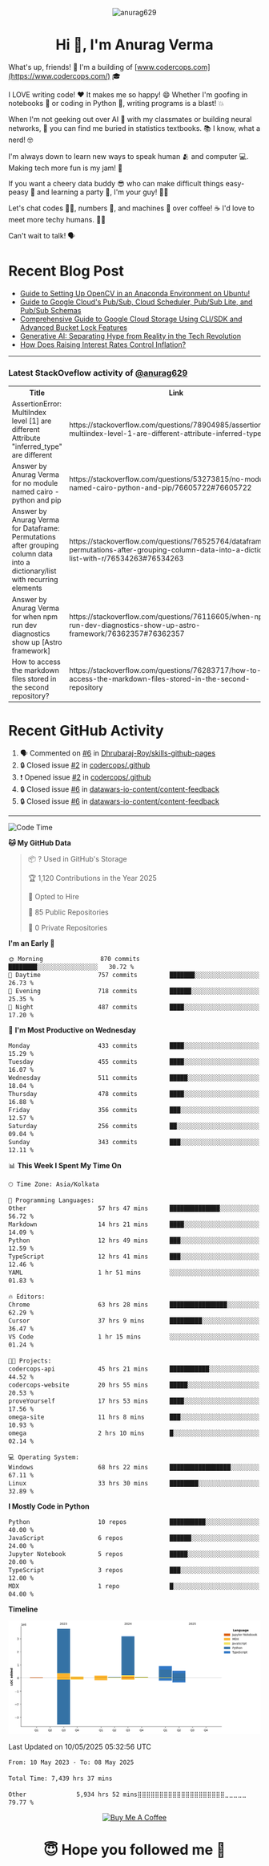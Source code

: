 

<p align="center"> <img src="https://komarev.com/ghpvc/?username=anurag629&label=Profile%20views&color=0e75b6&style=flat" alt="anurag629" /> </p>

<h1 align="center">Hi 👋, I'm Anurag Verma</h1>

What's up, friends! 👋 I'm a building of [www.codercops.com](https://www.codercops.com/) 🎓

I LOVE writing code! ❤️ It makes me so happy! 😄 Whether I'm goofing in notebooks 📓 or coding in Python 🐍, writing programs is a blast! 💥

When I'm not geeking out over AI 🤖 with my classmates or building neural networks, 🧠 you can find me buried in statistics textbooks. 📚 I know, what a nerd! 🤓

I'm always down to learn new ways to speak human 🫂 and computer 💻. Making tech more fun is my jam! 🍇

If you want a cheery data buddy 😎 who can make difficult things easy-peasy 🥝 and learning a party 🎉, I'm your guy! 🙋‍♂️

Let's chat codes 👨‍💻, numbers 🧮, and machines 🤖 over coffee! ☕ I'd love to meet more techy humans. 💁‍♂️

Can't wait to talk! 🗣️

# Recent Blog Post

<!-- BLOG-POST-LIST:START -->
- [Guide to Setting Up OpenCV in an Anaconda Environment on Ubuntu!](https://codercops.tech/blog/computer-vision-bootcamp/Guide-to-Setting-Up-OpenCV-in-an-Anaconda-Environment-on-Ubuntu!)
- [Guide to Google Cloud&#39;s Pub/Sub, Cloud Scheduler, Pub/Sub Lite, and Pub/Sub Schemas](https://codercops.tech/blog/google-cloud/Google-Clouds-Pub-Sub-Cloud-Scheduler-Pub-Sub-Lite-and-Pub-Sub-Schemas)
- [Comprehensive Guide to Google Cloud Storage Using CLI/SDK and Advanced Bucket Lock Features](https://codercops.tech/blog/google-cloud/Google-Cloud-Storage-Using-CLI-SDK-and-Advanced-Bucket-Lock-Features)
- [Generative AI: Separating Hype from Reality in the Tech Revolution](https://codercops.tech/blog/tech-latest-updates/generative-ai-seperating-hype-from-reality-in-the-tech-revolution)
- [How Does Raising Interest Rates Control Inflation?](https://codercops.tech/blog/startup-unicorn/how-does-raising-interest-rates-control-inflation)
<!-- BLOG-POST-LIST:END -->

---

### Latest StackOveflow activity of [@anurag629](https://github.com/anurag629)
<table>
  <tr><th>Title</th><th>Link</th></tr>
  <!-- STACKOVERFLOW:START --><tr><td>AssertionError: MultiIndex level [1] are different Attribute &quot;inferred_type&quot; are different</td><td>https://stackoverflow.com/questions/78904985/assertionerror-multiindex-level-1-are-different-attribute-inferred-type-are</td></tr><tr><td>Answer by Anurag Verma for no module named cairo - python and pip</td><td>https://stackoverflow.com/questions/53273815/no-module-named-cairo-python-and-pip/76605722#76605722</td></tr><tr><td>Answer by Anurag Verma for Dataframe: Permutations after grouping column data into a dictionary/list with recurring elements</td><td>https://stackoverflow.com/questions/76525764/dataframe-permutations-after-grouping-column-data-into-a-dictionary-list-with-r/76534263#76534263</td></tr><tr><td>Answer by Anurag Verma for when npm run dev diagnostics show up [Astro framework]</td><td>https://stackoverflow.com/questions/76116605/when-npm-run-dev-diagnostics-show-up-astro-framework/76362357#76362357</td></tr><tr><td>How to access the markdown files stored in the second repository?</td><td>https://stackoverflow.com/questions/76283717/how-to-access-the-markdown-files-stored-in-the-second-repository</td></tr><!-- STACKOVERFLOW:END -->
</table>

# Recent GitHub Activity
<!--START_SECTION:activity-->
1. 🗣 Commented on [#6](https://github.com/Dhrubaraj-Roy/skills-github-pages/issues/6#issuecomment-2816675607) in [Dhrubaraj-Roy/skills-github-pages](https://github.com/Dhrubaraj-Roy/skills-github-pages)
2. 🔒 Closed issue [#2](https://github.com/codercops/.github/issues/2) in [codercops/.github](https://github.com/codercops/.github)
3. ❗ Opened issue [#2](https://github.com/codercops/.github/issues/2) in [codercops/.github](https://github.com/codercops/.github)
4. 🔒 Closed issue [#6](https://github.com/datawars-io-content/content-feedback/issues/6) in [datawars-io-content/content-feedback](https://github.com/datawars-io-content/content-feedback)
5. 🔒 Closed issue [#6](https://github.com/datawars-io-content/content-feedback/issues/6) in [datawars-io-content/content-feedback](https://github.com/datawars-io-content/content-feedback)
<!--END_SECTION:activity-->

---

<!--START_SECTION:waka-->
![Code Time](http://img.shields.io/badge/Code%20Time-7%2C439%20hrs%2037%20mins-blue)

**🐱 My GitHub Data** 

> 📦 ? Used in GitHub's Storage 
 > 
> 🏆 1,120 Contributions in the Year 2025
 > 
> 💼 Opted to Hire
 > 
> 📜 85 Public Repositories 
 > 
> 🔑 0 Private Repositories 
 > 
**I'm an Early 🐤** 

```text
🌞 Morning                870 commits         ████████░░░░░░░░░░░░░░░░░   30.72 % 
🌆 Daytime                757 commits         ███████░░░░░░░░░░░░░░░░░░   26.73 % 
🌃 Evening                718 commits         ██████░░░░░░░░░░░░░░░░░░░   25.35 % 
🌙 Night                  487 commits         ████░░░░░░░░░░░░░░░░░░░░░   17.20 % 
```
📅 **I'm Most Productive on Wednesday** 

```text
Monday                   433 commits         ████░░░░░░░░░░░░░░░░░░░░░   15.29 % 
Tuesday                  455 commits         ████░░░░░░░░░░░░░░░░░░░░░   16.07 % 
Wednesday                511 commits         █████░░░░░░░░░░░░░░░░░░░░   18.04 % 
Thursday                 478 commits         ████░░░░░░░░░░░░░░░░░░░░░   16.88 % 
Friday                   356 commits         ███░░░░░░░░░░░░░░░░░░░░░░   12.57 % 
Saturday                 256 commits         ██░░░░░░░░░░░░░░░░░░░░░░░   09.04 % 
Sunday                   343 commits         ███░░░░░░░░░░░░░░░░░░░░░░   12.11 % 
```


📊 **This Week I Spent My Time On** 

```text
🕑︎ Time Zone: Asia/Kolkata

💬 Programming Languages: 
Other                    57 hrs 47 mins      ██████████████░░░░░░░░░░░   56.72 % 
Markdown                 14 hrs 21 mins      ████░░░░░░░░░░░░░░░░░░░░░   14.09 % 
Python                   12 hrs 49 mins      ███░░░░░░░░░░░░░░░░░░░░░░   12.59 % 
TypeScript               12 hrs 41 mins      ███░░░░░░░░░░░░░░░░░░░░░░   12.46 % 
YAML                     1 hr 51 mins        ░░░░░░░░░░░░░░░░░░░░░░░░░   01.83 % 

🔥 Editors: 
Chrome                   63 hrs 28 mins      ████████████████░░░░░░░░░   62.29 % 
Cursor                   37 hrs 9 mins       █████████░░░░░░░░░░░░░░░░   36.47 % 
VS Code                  1 hr 15 mins        ░░░░░░░░░░░░░░░░░░░░░░░░░   01.24 % 

🐱‍💻 Projects: 
codercops-api            45 hrs 21 mins      ███████████░░░░░░░░░░░░░░   44.52 % 
codercops-website        20 hrs 55 mins      █████░░░░░░░░░░░░░░░░░░░░   20.53 % 
proveYourself            17 hrs 53 mins      ████░░░░░░░░░░░░░░░░░░░░░   17.56 % 
omega-site               11 hrs 8 mins       ███░░░░░░░░░░░░░░░░░░░░░░   10.93 % 
omega                    2 hrs 10 mins       █░░░░░░░░░░░░░░░░░░░░░░░░   02.14 % 

💻 Operating System: 
Windows                  68 hrs 22 mins      █████████████████░░░░░░░░   67.11 % 
Linux                    33 hrs 30 mins      ████████░░░░░░░░░░░░░░░░░   32.89 % 
```

**I Mostly Code in Python** 

```text
Python                   10 repos            ██████████░░░░░░░░░░░░░░░   40.00 % 
JavaScript               6 repos             ██████░░░░░░░░░░░░░░░░░░░   24.00 % 
Jupyter Notebook         5 repos             █████░░░░░░░░░░░░░░░░░░░░   20.00 % 
TypeScript               3 repos             ███░░░░░░░░░░░░░░░░░░░░░░   12.00 % 
MDX                      1 repo              █░░░░░░░░░░░░░░░░░░░░░░░░   04.00 % 
```



**Timeline**

![Lines of Code chart](https://raw.githubusercontent.com/anurag629/anurag629/main/assets/bar_graph.png)


 Last Updated on 10/05/2025 05:32:56 UTC
<!--END_SECTION:waka-->

<!--START_SECTION:waka-simple-->

```text
From: 10 May 2023 - To: 08 May 2025

Total Time: 7,439 hrs 37 mins

Other              5,934 hrs 52 mins⣿⣿⣿⣿⣿⣿⣿⣿⣿⣿⣿⣿⣿⣿⣿⣿⣿⣿⣿⣿⣀⣀⣀⣀⣀   79.77 %
```

<!--END_SECTION:waka-simple-->

<p align="center"> 
<a href="https://www.buymeacoffee.com/anurag629" target="_blank"><img src="https://cdn.buymeacoffee.com/buttons/default-orange.png" alt="Buy Me A Coffee" height="60" width="250"></a>
</p>


<h1 align="center"> 😇 Hope you followed me 🥰  </h1>
